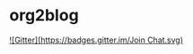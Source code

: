 # org2blog
[![Gitter](https://badges.gitter.im/Join Chat.svg)](https://gitter.im/punchagan/org2blog?utm_source=badge&utm_medium=badge&utm_campaign=pr-badge&utm_content=badge)